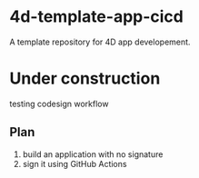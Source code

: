 # 4d-template-app-cicd
A template repository for 4D app developement.

# Under construction

testing codesign workflow

## Plan

1. build an application with no signature
2. sign it using GitHub Actions
